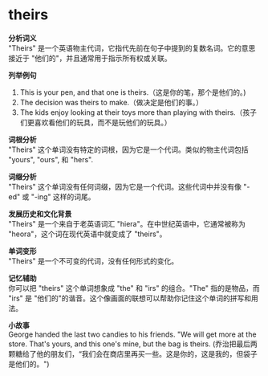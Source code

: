 # theirs

**分析词义**  
"Theirs" 是一个英语物主代词，它指代先前在句子中提到的复数名词。它的意思接近于 "他们的"，并且通常用于指示所有权或关联。

  

**列举例句**

  

1.  This is your pen, and that one is theirs.（这是你的笔，那个是他们的。)
2.  The decision was theirs to make.（做决定是他们的事。）
3.  The kids enjoy looking at their toys more than playing with theirs.（孩子们更喜欢看他们的玩具，而不是玩他们的玩具。）

  

**词根分析**  
"Theirs" 这个单词没有特定的词根，因为它是一个代词。类似的物主代词包括 "yours", "ours", 和 "hers".

  

**词缀分析**  
"Theirs" 这个单词没有任何词缀，因为它是一个代词。这些代词中并没有像 "-ed" 或 "-ing" 这样的词尾。

  

**发展历史和文化背景**  
"Theirs" 是一个来自于老英语词汇 "hiera"。在中世纪英语中，它通常被称为 "heora"，这个词在现代英语中就变成了 "theirs"。

  

**单词变形**  
"Theirs" 是一个不可变的代词，没有任何形式的变化。

  

**记忆辅助**  
你可以把 "theirs" 这个单词想象成 "the" 和 "irs" 的组合。"The" 指的是物品，而 "irs" 是 "他们的"的谐音。这个像画面的联想可以帮助你记住这个单词的拼写和用法。

  

**小故事**  
George handed the last two candies to his friends. "We will get more at the store. That's yours, and this one's mine, but the bag is theirs. (乔治把最后两颗糖给了他的朋友们，“我们会在商店里再买一些。这是你的，这是我的，但袋子是他们的。")
